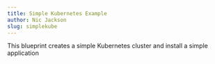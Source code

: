 ```yaml
---
title: Simple Kubernetes Example
author: Nic Jackson
slug: simplekube
---
```


This blueprint creates a simple Kubernetes cluster and install a simple application